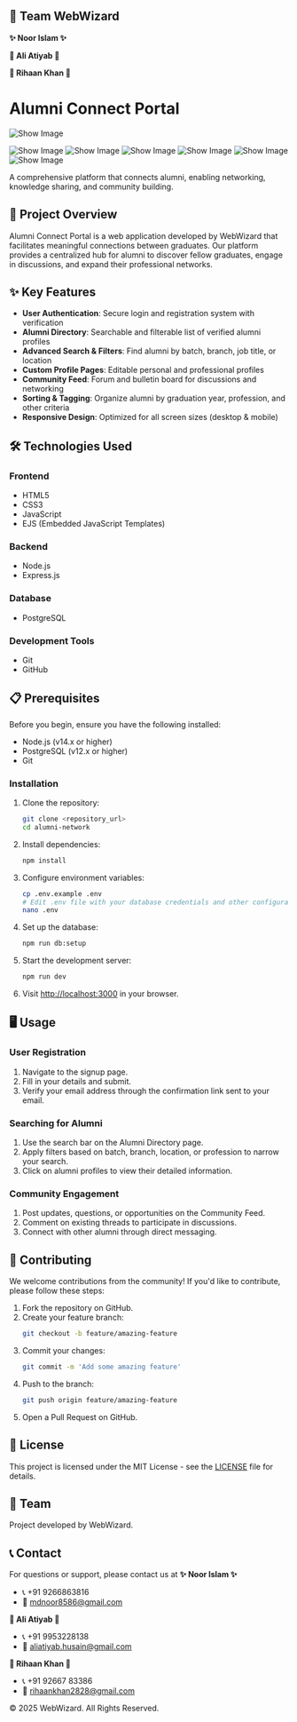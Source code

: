 ## 🚀 Team WebWizard

**✨ Noor Islam ✨**

**🌟 Ali Atiyab 🌟**

**💫 Rihaan Khan 💫**
# Alumni Connect Portal

![Show Image](./public/css/screencapture-try-jyck-onrender-2025-04-20-09_58_27.jpg)

![Show Image](./public/css/screencapture-try-jyck-onrender-achievements-2025-04-20-09_56_47.jpg)
![Show Image](./public/css/screencapture-try-jyck-onrender-achievements-2025-04-20-09_57_03.jpg)
![Show Image](./public/css/screencapture-try-jyck-onrender-dashboard-2025-04-20-09_49_54.jpg)
![Show Image](./public/css/screencapture-try-jyck-onrender-directory-2025-04-20-09_50_14.jpg)
![Show Image](./public/css/screencapture-try-jyck-onrender-edit-profile-2025-04-20-09_57_22.jpg)
![Show Image](./public/css/Screenshot%202025-04-20%20095143.png)

A comprehensive platform that connects alumni, enabling networking, knowledge sharing, and community building.

## 🚀 Project Overview
Alumni Connect Portal is a web application developed by WebWizard that facilitates meaningful connections between graduates. Our platform provides a centralized hub for alumni to discover fellow graduates, engage in discussions, and expand their professional networks.

## ✨ Key Features
- **User Authentication**: Secure login and registration system with verification
- **Alumni Directory**: Searchable and filterable list of verified alumni profiles
- **Advanced Search & Filters**: Find alumni by batch, branch, job title, or location
- **Custom Profile Pages**: Editable personal and professional profiles
- **Community Feed**: Forum and bulletin board for discussions and networking
- **Sorting & Tagging**: Organize alumni by graduation year, profession, and other criteria
- **Responsive Design**: Optimized for all screen sizes (desktop & mobile)

## 🛠️ Technologies Used

### Frontend
- HTML5
- CSS3
- JavaScript
- EJS (Embedded JavaScript Templates)

### Backend
- Node.js
- Express.js

### Database
- PostgreSQL

### Development Tools
- Git
- GitHub

## 📋 Prerequisites
Before you begin, ensure you have the following installed:
- Node.js (v14.x or higher)
- PostgreSQL (v12.x or higher)
- Git

### Installation

1.  Clone the repository:
    ```bash
    git clone <repository_url>
    cd alumni-network
    ```

2.  Install dependencies:
    ```bash
    npm install
    ```

3.  Configure environment variables:
    ```bash
    cp .env.example .env
    # Edit .env file with your database credentials and other configuration
    nano .env
    ```

4.  Set up the database:
    ```bash
    npm run db:setup
    ```

5.  Start the development server:
    ```bash
    npm run dev
    ```

6.  Visit [http://localhost:3000](http://localhost:3000) in your browser.

## 🖥️ Usage

### User Registration

1.  Navigate to the signup page.
2.  Fill in your details and submit.
3.  Verify your email address through the confirmation link sent to your email.

### Searching for Alumni

1.  Use the search bar on the Alumni Directory page.
2.  Apply filters based on batch, branch, location, or profession to narrow your search.
3.  Click on alumni profiles to view their detailed information.

### Community Engagement

1.  Post updates, questions, or opportunities on the Community Feed.
2.  Comment on existing threads to participate in discussions.
3.  Connect with other alumni through direct messaging.

## 📝 Contributing

We welcome contributions from the community! If you'd like to contribute, please follow these steps:

1.  Fork the repository on GitHub.
2.  Create your feature branch:
    ```bash
    git checkout -b feature/amazing-feature
    ```
3.  Commit your changes:
    ```bash
    git commit -m 'Add some amazing feature'
    ```
4.  Push to the branch:
    ```bash
    git push origin feature/amazing-feature
    ```
5.  Open a Pull Request on GitHub.

## 📄 License

This project is licensed under the MIT License - see the [LICENSE](LICENSE) file for details.

## 👥 Team

Project developed by WebWizard.

## 📞 Contact

For questions or support, please contact us at
**✨ Noor Islam ✨**
* 📞 +91 9266863816
* 📧 mdnoor8586@gmail.com

**🌟 Ali Atiyab 🌟**
* 📞 +91 9953228138
* 📧 aliatiyab.husain@gmail.com

**💫 Rihaan Khan 💫**
* 📞 +91 92667 83386
* 📧 rihaankhan2828@gmail.com 


© 2025 WebWizard. All Rights Reserved.
